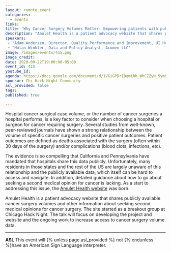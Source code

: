 ```yaml
---
layout: remote_event
categories:
  - events
links: 
title: 'Why Cancer Surgery Volumes Matter- Empowering patients with public data'
description: "Amulet Health is a patient advocacy website that shares publicly available cancer surgery volumes and other information about seeking second medical opinions for cancer surgery.  The site started as a breakout group at Chicago Hack Night.  The talk will focus on developing the project and website and the ongoing work to increase access to cancer surgery volume data."
speakers:
 - "Adam Andersen, Director, Quality Performance and Improvement, UI Health"
 - "Nolan Winkler, Data and Policy Analyst, Acumen LLC"
image: /images/events/415.png
image_credit:
date: 2020-09-22T19:00:00-05:00
event_id: 415
youtube_id: 
agenda: https://docs.google.com/document/d/1VGiGPDrIDqmihh_WhCZZyN_5ymKfVJ558R-ZInn1mGY/edit?usp=sharing
sponsor: Chi Hack Night Community
asl_provided: false
tags: 
published: true

---
```


Hospital cancer surgical case volume, or the number of cancer surgeries a hospital performs, is a key factor to consider when choosing a hospital or surgeon for cancer requiring surgery.  Several studies from well-known, peer-reviewed journals have shown a strong relationship between the volume of specific cancer surgeries and positive patient outcomes.  Patient outcomes are defined as deaths associated with the surgery (often within 30 days of the surgery) and/or complications (blood clots, infections, etc).

The evidence is so compelling that California and Pennsylvania have mandated that hospitals share this data publicly. Unfortunately, many residents in those states and the rest of the US are largely unaware of this relationship and the publicly available data, which itself can be hard to access and navigate.  In addition, detailed guidance about how to go about seeking a second medical opinion for cancer is lacking.  As a start to addressing this issue, the [Amulet Health website](https://www.amulethealth.net/) was born.

Amulet Health is a patient advocacy website that shares publicly available cancer surgery volumes and other information about seeking second medical opinions for cancer surgery.  The site started as a breakout group at Chicago Hack Night.  The talk will focus on developing the project and website and the ongoing work to increase access to cancer surgery volume data.

---

**ASL** This event will {% unless page.asl_provided %} not {% endunless %}have an American Sign Language interpreter.
